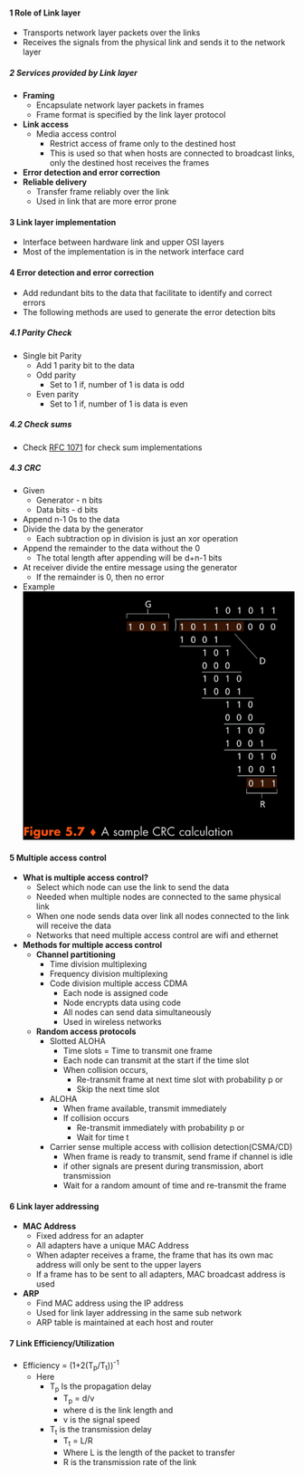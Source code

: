 
#### 1 Role of Link layer
- Transports network layer packets over the links
- Receives the signals from the physical link and sends it to the network layer


##### 2 Services provided by Link layer
- **Framing**
	- Encapsulate network layer packets in frames
	- Frame format is specified by the link layer protocol
- **Link access**
	- Media access control
		- Restrict access of frame only to the destined host
		- This is used so that when hosts are connected to broadcast links, only the destined host receives the frames
- **Error detection and error correction**
- **Reliable delivery**
	- Transfer frame reliably over the link
	- Used in link that are more error prone


#### 3 Link layer implementation
- Interface between hardware link and upper OSI layers
- Most of the implementation is in the network interface card


#### 4 Error detection and error correction
 - Add redundant bits to the data that facilitate to identify and correct errors
 - The following methods are used to generate the error detection bits
##### 4.1 Parity Check
- Single bit Parity 
	- Add 1 parity bit to the data
	- Odd parity
		- Set to 1 if, number of 1 is data is odd
	- Even parity
		- Set to 1 if, number of 1 is data is even
##### 4.2 Check sums
- Check [RFC 1071](https://datatracker.ietf.org/doc/html/rfc1071) for check sum implementations
##### 4.3 CRC
- Given
	- Generator - n bits
	- Data bits - d bits 
- Append n-1 0s to the data
- Divide the data by the generator
	- Each subtraction op in division is just an xor operation
- Append the remainder to the data without the 0
	- The total length after appending will be d+n-1 bits
- At receiver divide the entire message using the generator
	- If the remainder is 0, then no error
- Example ![](./Attachments/Images/crc_example.png)


#### 5 Multiple access control
- **What is multiple access control?** 
	- Select which node can use the link to send the data
	- Needed when multiple nodes are connected to the same physical link
	- When one node sends data over link all nodes connected to the link will receive the data
	- Networks that need multiple access control are wifi and ethernet
- **Methods for multiple access control**
	- **Channel partitioning** 
		- Time division multiplexing
		- Frequency division multiplexing
		- Code division multiple access CDMA
			- Each node is assigned code
			- Node encrypts data using code
			- All nodes can send data simultaneously
			- Used in wireless networks
	- **Random access protocols**
		- Slotted ALOHA 
			- Time slots = Time to transmit one frame
			- Each node can transmit at the start if the time slot 
			- When collision occurs, 
				- Re-transmit frame at next time slot with probability p or 
				- Skip the next time slot
		- ALOHA
			- When frame available, transmit immediately
			- If collision occurs
				- Re-transmit immediately with probability p or 
				- Wait for time t
		- Carrier sense multiple access with collision detection(CSMA/CD)
			- When frame is ready to transmit, send frame if channel is idle
			- if other signals are present during transmission, abort transmission
			- Wait for a random amount of time and re-transmit the frame


#### 6 Link layer addressing
- **MAC Address**
	- Fixed address for an adapter 
	- All adapters have a unique MAC Address 
	- When adapter receives a frame, the frame that has its own mac address will only be sent to the upper layers
	- If a frame has to be sent to all adapters, MAC broadcast address is used
- **ARP**
	- Find MAC address using the IP address
	- Used for link layer addressing in the same sub network 
	- ARP table is maintained at each host and router


#### 7 Link Efficiency/Utilization
- Efficiency = (1+2(T<sub>p</sub>/T<sub>t</sub>))<sup>-1</sup>
	- Here 
		- T<sub>p</sub> Is the propagation delay
			- T<sub>p</sub> = d/v 
			- where d is the link length and 
			- v is the signal speed
		- T<sub>t</sub> is the transmission delay
			- T<sub>t</sub> = L/R
			- Where L is the length of the packet to transfer
			- R is the transmission rate of the link